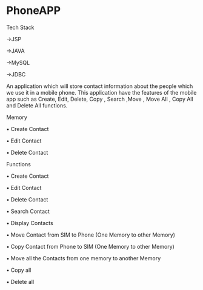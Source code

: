 # PhoneAPP


Tech Stack

->JSP

->JAVA

->MySQL

->JDBC


An application which will store contact information about the people which we use it in a mobile phone. This application have the features of the mobile app such as Create, Edit, Delete, Copy , Search ,Move , Move All , Copy All and Delete All functions.


Memory

•	Create Contact

•	Edit Contact

•	Delete Contact



Functions

•	Create Contact

•	Edit Contact

•	Delete Contact

•	Search Contact

•	Display Contacts

•	Move Contact from SIM to Phone (One Memory to other Memory)

•	Copy Contact from Phone to SIM (One Memory to other Memory)

•	Move all the Contacts from one memory to another Memory

•	Copy all

•	Delete all




